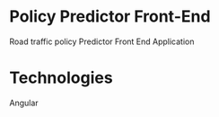 # Policy Predictor Front-End
Road traffic policy Predictor Front End Application

# Technologies
Angular
